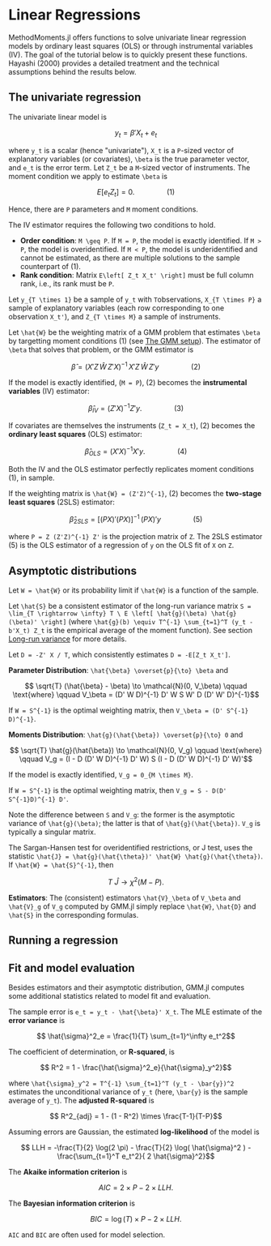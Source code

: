 # Linear Regressions

MethodMoments.jl offers functions to solve univariate linear regression models by ordinary least squares (OLS) or through instrumental variables (IV). The goal of the tutorial below is to quickly present these functions. Hayashi (2000) provides a detailed treatment and the technical assumptions behind the results below. 

## The univariate regression 

The univariate linear model is 
```math
    y_t = \beta' X_t + e_t 
```
where ``y_t`` is a scalar (hence "univariate"), ``X_t`` is a ``P``-sized vector of explanatory variables (or covariates), ``\beta`` is the true parameter vector, and ``e_t`` is the error term. Let ``Z_t`` be a ``M``-sized vector of instruments. The moment condition we apply to estimate ``\beta`` is
```math
    E \left[ e_t Z_t \right] = 0.       
    \qquad \qquad (1)
```
Hence, there are ``P`` parameters and ``M`` moment conditions. 


The IV estimator requires the following two conditions to hold.
- **Order condition**: ``M \geq P``. If ``M = P``, the model is exactly identified. If ``M > P``, the model is overidentified. If ``M < P``, the model is underidentified and cannot be estimated, as there are multiple solutions to the sample counterpart of (1).
- **Rank condition**: Matrix ``E\left[ Z_t X_t' \right]`` must be full column rank, i.e., its rank must be ``P``.

Let ``y_{T \times 1}`` be a sample of ``y_t`` with ``T``observations,  ``X_{T \times P}`` a sample of explanatory variables (each row corresponding to one observation ``X_t'``), and ``Z_{T \times M}`` a sample of instruments. 

Let ``\hat{W}`` be the weighting matrix of a GMM problem that estimates ``\beta`` by targetting moment conditions (1) (see [The GMM setup](@ref)). The estimator of ``\beta`` that solves that problem, or the GMM estimator is 
```math
    \hat{\beta} =  (X'Z \, \hat{W} \, Z'X)^{-1} \, X'Z \,  \hat{W} \, Z'y \qquad \qquad (2)
```

If the model is exactly identified, (``M = P``), (2) becomes the **instrumental variables** (IV) estimator:
```math
    \hat{\beta}_{IV} = (Z'X)^{-1} Z'y. \qquad \qquad (3)
```

If covariates are themselves the instruments (``Z_t = X_t``), (2) becomes the **ordinary least squares** (OLS) estimator:

```math
    \hat{\beta}_{OLS} = (X'X)^{-1} X'y. \qquad \qquad (4)
```

Both the IV and the OLS estimator perfectly replicates moment conditions (1), in sample. 

If the weighting matrix is ``\hat{W} = (Z'Z)^{-1}``, (2) becomes the **two-stage least squares** (2SLS) estimator:

```math
    \hat{\beta}_{2SLS} =  [(PX)' (PX)]^{-1} \, (PX)' y \qquad \qquad (5)
```

where ``P = Z (Z'Z)^{-1} Z'`` is the projection matrix of ``Z``. The 2SLS estimator (5) is the OLS estimator of a regression of ``y`` on the OLS fit of ``X`` on ``Z``.

## Asymptotic distributions

Let ``W = \hat{W}`` or its probability limit if ``\hat{W}`` is a function of the sample.

Let ``\hat{S}`` be a consistent estimator of the long-run variance matrix ``S = \lim_{T \rightarrow \infty} T \ E \left[ \hat{g}(\beta) \hat{g}(\beta)' \right]`` (where ``\hat{g}(b) \equiv T^{-1} \sum_{t=1}^T (y_t - b'X_t) Z_t`` is the empirical average of the moment function). See section [Long-run variance](@ref) for more details.
 
Let ``D = -Z' X / T``, which consistently estimates ``D = -E[Z_t X_t']``.


**Parameter Distribution**: ``\hat{\beta} \overset{p}{\to} \beta`` and 
```math
    \sqrt{T} (\hat{\beta} - \beta) \to \mathcal{N}(0, V_\beta) 
    \qquad \text{where} \qquad
    V_\beta = (D' W D)^{-1} D' W S W' D (D' W' D)^{-1}
``` 
If ``W = S^{-1}`` is the optimal weighting matrix, then ``V_\beta = (D' S^{-1} D)^{-1}``. 

**Moments Distribution**: ``\hat{g}(\hat{\beta}) \overset{p}{\to} 0`` and 
```math
    \sqrt{T} \hat{g}(\hat{\beta}) \to \mathcal{N}(0, V_g) 
    \qquad \text{where} \qquad
    V_g = (I - D (D' W D)^{-1} D' W) S (I - D (D' W D)^{-1} D' W)'
```
If the model is exactly identified, ``V_g = 0_{M \times M}``.

If ``W = S^{-1}`` is the optimal weighting matrix, then ``V_g = S - D(D' S^{-1}D)^{-1} D'``. 

Note the difference between ``S`` and ``V_g``: the former is the asymptotic variance of ``\hat{g}(\beta)``; the latter is that of ``\hat{g}(\hat{\beta})``. ``V_g`` is typically a singular matrix.

The Sargan-Hansen test for overidentified restrictions, or J test, uses the statistic ``\hat{J} = \hat{g}(\hat{\theta})' \hat{W} \hat{g}(\hat{\theta})``. If ``\hat{W} = \hat{S}^{-1}``, then 
```math
    T \ \hat{J} \rightarrow \chi^2 (M-P).
```  

**Estimators**: The (consistent) estimators ``\hat{V}_\beta`` of ``V_\beta`` and ``\hat{V}_g`` of ``V_g`` computed by GMM.jl simply replace ``\hat{W}``, ``\hat{D}`` and ``\hat{S}`` in the corresponding formulas.

## Running a regression

## Fit and model evaluation

Besides estimators and their asymptotic distribution, GMM.jl computes some additional statistics related to model fit and evaluation.

The sample error is ``e_t = y_t - \hat{\beta}' X_t``. The MLE estimate of the **error variance** is 
```math
    \hat{\sigma}^2_e = \frac{1}{T} \sum_{t=1}^\infty e_t^2
```
The coefficient of determination, or **R-squared**, is
```math
    R^2 = 1 - \frac{\hat{\sigma}^2_e}{\hat{\sigma}_y^2}
```
where ``\hat{\sigma}_y^2 = T^{-1} \sum_{t=1}^T (y_t - \bar{y})^2`` estimates the unconditional variance of ``y_t`` (here, ``\bar{y}`` is the sample average of ``y_t``). The **adjusted R-squared** is
```math
    R^2_{adj} = 1 - (1 - R^2) \times \frac{T-1}{T-P}
```

Assuming errors are Gaussian, the estimated **log-likelihood** of the model is
```math
    LLH = -\frac{T}{2} \log(2 \pi) - \frac{T}{2} \log( \hat{\sigma}^2 ) - \frac{\sum_{t=1}^T e_t^2}{ 2 \hat{\sigma}^2}
```
The **Akaike information criterion** is
```math
    AIC = 2 \times P - 2 \times LLH.
```
The **Bayesian information criterion** is 
```math
    BIC = \log(T) \times P - 2 \times LLH.
```
``AIC`` and ``BIC`` are often used for model selection. 